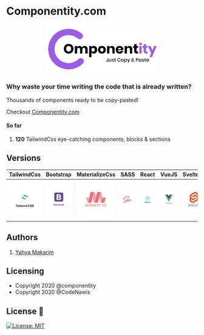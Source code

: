 # Componentity.com

<div align="center"><a href="https://componentity.com"><img src="./assets/logos/componentity.png" alt="componentity - thousands of components ready tobe copy-pasted" width="300"/></a></div>

### Why waste your time writing the code that is already written?

Thousands of components ready to be copy-pasted!

Checkout [Componentity.com](https://componentity.com)

#### So far

1. **120** TailwindCss eye-catching components, blocks & sections</a>

## Versions

|TailwindCss|Bootstrap|MaterializeCss|SASS|React|VueJS|SvelteJS|WordPress|Flutter|Frontity|
| --- | --- | --- | --- | --- | --- | --- | --- | --- | ---| 
| <a href="https://componentity.com/category/tailwindcss" target="_blank">![Check TailwindCss](./assets/logos/tailwindcss.png)</a>  |  <a href="https://componentity.com/" target="_blank">![Check Bootstrap](./assets/logos/bootstrap.png)</a>  |  <a href="https://componentity.com/" target="_blank">![Check MaterializeCss](./assets/logos/materializecss.png)</a>  |  <a href="https://componentity.com/" target="_blank">![Check sass](./assets/logos/sass.png)</a>  |  <a href="https://componentity.com" target="_blank">![Check ReactJS](./assets/logos/reactjs.png)</a>  |  <a href="https://componentity.com/" target="_blank">![Check VueJS](./assets/logos/vuejs.png)</a>  |  <a href="https://componentity.com/" target="_blank">![Check SvelteJS](./assets/logos/sveltejs.png)</a>  |  <a href="https://componentity.com/" target="_blank">![Check wordpress](./assets/logos/wordpress.png)</a>  |  <a href="https://componentity.com/" target="_blank">![Check flutter](./assets/logos/flutter.png)</a>  |  <a href="https://componentity.com/" target="_blank">![Check frontity](./assets/logos/frontity.png)</a>  |


## Authors

1. [Yahya Makarim](https://github.com/mymakarim)

## Licensing

- Copyright 2020 @componentity
- Copyright 2020 @CodeNawis

## License :scroll:

[![License: MIT](https://img.shields.io/badge/License-MIT-yellow.svg)](https://opensource.org/licenses/MIT)  

